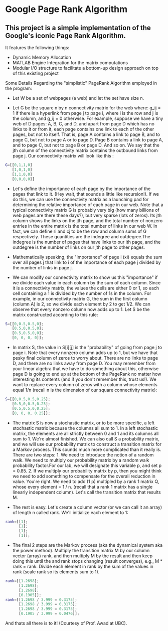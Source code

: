 Google Page Rank Algorithm
==
This project is a simple implementation of the Google's iconic Page Rank Algorithm.
--
It features the following things:

* Dynamic Memory Allocation
* MATLAB Engine Integration for the matrix computations
* Modular I/O structure to facilitate a bottom-up design approach on top of this existing project

Some Details Regarding the "simplistic" PageRank Algorithm employed in the program: 

* Let W be a set of webpages (a web) and let the set have size n.

* Let G be the square n by n connectivity matrix for the web where:
g_ij = 1 if there is a hyperlink from page j to page i, where i is the row and j is the column, and g_ij = 0 otherwise. For example, suppose we have a tiny web of D pages: A, B, C, and D, and apart from page D which has no links to it or from it, each page contains one link to each of the other pages, but not to itself. That is, page A contains a link to page B, and to page C, but not to page A or to page D. Page B contains a link to page A, and to page C, but not to page B or page D. And so on. We say that the jth column of the connectivity matrix contains the outbound links from page j. Our connectivity matrix will look like this :
```Matlab
G=[[0,1,1,0]
   [1,0,1,0]
   [1,1,0,0]
   [0,0,0,0]]
```
* Let's define the importance of each page by the importance of the pages that link to it. (Hey wait, that sounds a little like recursion!). If we
do this, we can use the connectivity matrix as a launching pad for determining the relative importance of each page in our web. Note that a
typical connectivity matrix G is probably very big (how many billions of web pages are there these days?), but very sparse (lots of zeros). Its jth
column shows the links on the jth page, and the total number of nonzero entries in the entire matrix is the total number of links in our web W. In
fact, we can define ri and cj to be the row and column sums of G respectively. These quantities are the indegree and outdegree.The indegree is the number of pages that have links to our ith page, and the outdegree is the number of links on our jth page to other pages.

* Mathematically speaking, the "importance" of page i (xi) equals the sum over all pages j that link to i of the importance of each page j divided
by the number of links in page j.

* We can modify our connectivity matrix to show us this "importance" if we divide each value in each column by the sum of each column. Since it is a connectivity matrix, the values the cells are either 0 or 1, so each cell containing a 1 is divided by the number of 1s in the column.
For example, in our connectivity matrix G, the sum in the first column (column A) is 2, so we divide each element by 2 to get 1/2. We can
observe that every nonzero column now adds up to 1. Let S be the matrix constructed according to this rule:
```Matlab
S=[[0,0.5,0.5,0];
   [0.5,0,0.5,0];
   [0.5,0.5,0,0];
   [0, 0, 0, 0]];
```
* In matrix S, the value in S[i][j] is the "probability" of going from page j to page i. Note that every nonzero column adds up to 1, but we have that pesky final column of zeros to worry about. There are no links to page D, and there are no links away from page D. You may remember from your linear algebra that we have to do something about this, otherwise page D is going to end up at the bottom of the PageRank no matter how interesting its contents (and if you don't remember this, trust us!). We want to replace every column of zeros with a column whose elements equal 1/n (recall n is the dimension of our square connectivity matrix):
```Matlab
S=[[0,0.5,0.5,0.25];
   [0.5,0,0.5,0.25];
   [0.5,0.5,0,0.25];
   [0, 0, 0, 0.25]];
```
* The matrix S is now a stochastic matrix, or to be more specific, a left stochastic matrix because the columns all sum to 1. In a left stochastic matrix, the elements are all strictly between 0 and 1 and its columns all sum to 1. We're almost finished. We can also call S a probability matrix, and we will use our probability matrix to construct a transition matrix for a Markov process. This sounds much more complicated than it really is. There are two steps:
		1. We need to introduce the notion of a random walk. We need to multiply our probability matrix by a random walk probability factor.For our lab, we will designate this variable p, and set p = 0.85.
		2. If we multiply our probability matrix by p, then you might think we need to add something to compensate for the overall reduction in value. You're right. We need to add (1 p) multipled by a rank 1 matrix Q, whose every element = 1 / n. (recall that a rank 1 matrix has a single linearly independent column). Let's call the transition matrix that results M.
		
* The rest is easy. Let's create a column vector (or we can call it an array) of length n called rank. We'll initialize each element to 1:
```Matlab
rank=[[1];
      [1]; 
      [1];
      [1]]; 	
```
* The final 2 steps are the Markov process (aka the dynamical system aka the power method). Multiply the transition matrix M by our column vector (array) rank, and then multiply M by the result and then keep doing this until the and rank stops changing (result converges), e.g., M * rank = rank. Divide each element in rank by the sum of the values in rank (scale rank so its elements sum to 1).
```Matlab
rank=[[1.2698];
      [1.2698]; 
      [1.2698];
      [0.1905]]; 
rank=[[1.2698 / 3.999 = 0.3175];
      [1.2698 / 3.999 = 0.3175];
      [1.2698 / 3.999 = 0.3175];
      [0.1905 / 3.999 = 0.0476]];
```
And thats all there is to it! 
(Courtesy of Prof. Awad at UBC).